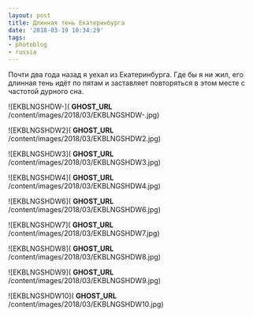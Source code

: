 ```yaml
---
layout: post
title: Длинная тень Екатеринбурга
date: '2018-03-19 10:34:29'
tags:
- photoblog
- russia
---
```


Почти два года назад я уехал из Екатеринбурга. Где бы я ни жил, его длинная тень идёт по пятам и заставляет повторяться в этом месте с частотой дурного сна.

![EKBLNGSHDW-]( __GHOST_URL__ /content/images/2018/03/EKBLNGSHDW-.jpg)

![EKBLNGSHDW2]( __GHOST_URL__ /content/images/2018/03/EKBLNGSHDW2.jpg)

![EKBLNGSHDW3]( __GHOST_URL__ /content/images/2018/03/EKBLNGSHDW3.jpg)

![EKBLNGSHDW4]( __GHOST_URL__ /content/images/2018/03/EKBLNGSHDW4.jpg)

![EKBLNGSHDW6]( __GHOST_URL__ /content/images/2018/03/EKBLNGSHDW6.jpg)

![EKBLNGSHDW7]( __GHOST_URL__ /content/images/2018/03/EKBLNGSHDW7.jpg)

![EKBLNGSHDW8]( __GHOST_URL__ /content/images/2018/03/EKBLNGSHDW8.jpg)

![EKBLNGSHDW9]( __GHOST_URL__ /content/images/2018/03/EKBLNGSHDW9.jpg)

![EKBLNGSHDW10]( __GHOST_URL__ /content/images/2018/03/EKBLNGSHDW10.jpg)

<!--kg-card-end: markdown-->